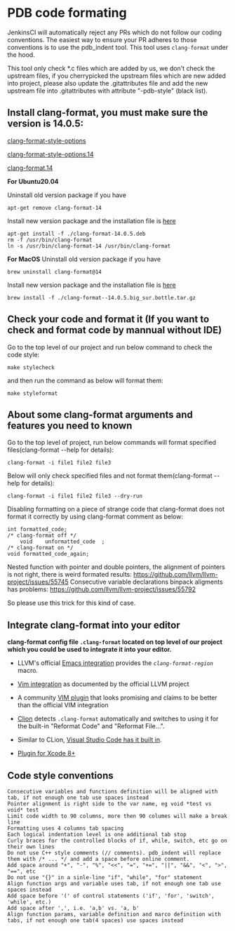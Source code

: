 # PDB code formating

JenkinsCI will automatically reject any PRs which do not follow our coding conventions. The easiest way to ensure your PR adheres to those conventions is to use the pdb_indent tool. This tool uses `clang-format` under the hood.

This tool only check *.c files which are added by us, we don't check the upstream files, if you cherrypicked the upstream files which are new added into project, please also update the .gitattributes file and add the new upstream file into .gitattributes with attribute "-pdb-style" (black list).

## Install clang-format, you must make sure the version is 14.0.5:
[clang-format-style-options](https://clang.llvm.org/docs/ClangFormatStyleOptions.html)

[clang-format-style-options.14](https://releases.llvm.org/14.0.0/tools/clang/docs/ClangFormatStyleOptions.html)

[clang-format.14](https://releases.llvm.org/14.0.0/tools/clang/docs/ClangFormat.html)

**For Ubuntu20.04**

Uninstall old version package if you have

```
apt-get remove clang-format-14
```

Install new version package and the installation file is <a href="http://10.24.15.41/software/clang-format-14.0.5.deb" target="_blank">here</a>

```
apt-get install -f ./clang-format-14.0.5.deb
rm -f /usr/bin/clang-format
ln -s /usr/bin/clang-format-14 /usr/bin/clang-format
```

**For MacOS**
Uninstall old version package if you have

```
brew uninstall clang-format@14
```

Install new version package and the installation file is <a href="http://10.24.15.41/software/clang-format--14.0.5.big_sur.bottle.tar.gz">here</a>

```
brew install -f ./clang-format--14.0.5.big_sur.bottle.tar.gz
```

## Check your code and format it (If you want to check and format code by mannual without IDE)

Go to the top level of our project and run below command to check the code style:

```
make stylecheck
```

and then run the command as below will format them:

```
make styleformat
```

## About some clang-format arguments and features you need to known

Go to the top level of project, run below commands will format specified files(clang-format --help for details):
```
clang-format -i file1 file2 file3
```
Below will only check specified files and not format them(clang-format --help for details):
```
clang-format -i file1 file2 file3 --dry-run
```

Disabling formatting on a piece of strange code that clang-format does not format it correctly by using clang-format comment as below:
```
int formatted_code;
/* clang-format off */
    void    unformatted_code  ;
/* clang-format on */
void formatted_code_again;
```
Nested function with pointer and double pointers, the alignment of pointers is not right, there is weird formated results:
https://github.com/llvm/llvm-project/issues/55745
Consecutive variable declarations binpack aligments has problems:
https://github.com/llvm/llvm-project/issues/55792

So please use this trick for this kind of case.

## Integrate clang-format into your editor

**clang-format config file `.clang-format` located on top level of our project which you could be used to integrate it into your editor.**

[int.emacs]: https://clang.llvm.org/docs/ClangFormat.html#emacs-integration
 * LLVM's official [Emacs integration][int.emacs] provides the _`clang-format-region`_ macro.

[int.vim]: https://clang.llvm.org/docs/ClangFormat.html#vim-integration
 * [Vim integration][int.vim] as documented by the official LLVM project

[int.altvim]: https://github.com/rhysd/vim-clang-format
 * A community [VIM plugin][int.altvim] that looks promising and claims to be better than the official VIM integration

[int.clion]: https://www.jetbrains.com/help/clion/clangformat-as-alternative-formatter.html
 * [Clion][int.clion] detects `.clang-format` automatically and switches to using it for the built-in "Reformat Code" and "Reformat File...".

[int.vscode]: https://code.visualstudio.com/docs/cpp/cpp-ide#_code-formatting
 * Similar to CLion, [Visual Studio Code has it built in][int.vscode].

[int.xcode8]: https://github.com/mapbox/XcodeClangFormat
 * [Plugin for Xcode 8+][int.xcode8]

## Code style conventions

```
Consecutive variables and functions definition will be aligned with tab, if not enough one tab use spaces instead
Pointer alignment is right side to the var name, eg void *test vs void* test
Limit code width to 90 columns, more then 90 columes will make a break line
Formatting uses 4 columns tab spacing
Each logical indentation level is one additional tab stop
Curly braces for the controlled blocks of if, while, switch, etc go on their own lines
Do not use C++ style comments (// comments). pdb_indent will replace them with /* ... */ and add a space before online comment.
Add space around "+", "-", "%", "<<", "=", "+=", "||", "&&", "<", ">", "==", etc
Do not use "{}" in a sinle-line "if", "while", "for" statement
Align function args and variable uses tab, if not enough one tab use spaces instead
Add space before '(' of control statements ('if', 'for', 'switch', 'while', etc.)
Add space after ',', i.e. 'a,b' vs. 'a, b'
Align function params, variable definition and marco definition with tabs, if not enough one tab(4 spaces) use spaces instead
```

